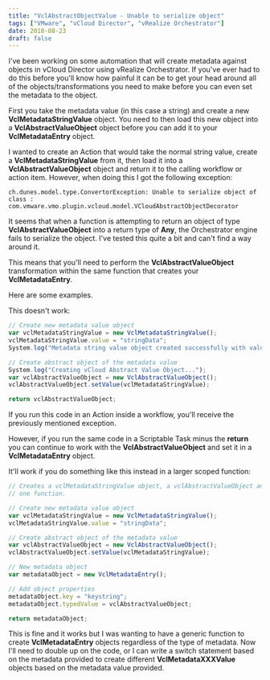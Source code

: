 ```yaml
---
title: "VclAbstractObjectValue - Unable to serialize object"
tags: ["VMware", "vCloud Director", "vRealize Orchestrator"]
date: 2018-08-23
draft: false
---
```

I've been working on some automation that will create metadata against objects in vCloud Director using vRealize Orchestrator. If you've ever had to do this before you'll know how painful it can be to get your head around all of the objects/transformations you need to make before you can even set the metadata to the object. 

First you take the metadata value (in this case a string) and create a new **VclMetadataStringValue** object. You need to then load this new object into a **VclAbstractValueObject** object before you can add it to your **VclMetadataEntry** object. 

I wanted to create an Action that would take the normal string value, create a **VclMetadataStringValue** from it, then load it into a **VclAbstractValueObject** object and return it to the calling workflow or action item. However, when doing this I got the following exception:

```text
ch.dunes.model.type.ConvertorException: Unable to serialize object of class : com.vmware.vmo.plugin.vcloud.model.VCloudAbstractObjectDecorator
```

It seems that when a function is attempting to return an object of type **VclAbstractValueObject** into a return type of **Any**, the Orchestrator engine fails to serialize the object. I've tested this quite a bit and can't find a way around it.

This means that you'll need to perform the **VclAbstractValueObject** transformation within the same function that creates your **VclMetadataEntry**.

Here are some examples.

This doesn't work:

```js
// Create new metadata value object
var vclMetadataStringValue = new VclMetadataStringValue();
vclMetadataStringValue.value = "stringData";
System.log("Metadata string value object created successfully with value: " + vclMetadataStringValue.value);

// Create abstract object of the metadata value
System.log("Creating vCloud Abstract Value Object...");
var vclAbstractValueObject = new VclAbstractValueObject();
vclAbstractValueObject.setValue(vclMetadataStringValue);

return vclAbstractValueObject;
```

If you run this code in an Action inside a workflow, you'll receive the previously mentioned exception.

However, if you run the same code in a Scriptable Task minus the **return** you can continue to work with the **VclAbstractValueObject** and set it in a **VclMetadataEntry** object.

It'll work if you do something like this instead in a larger scoped function:

```js
// Creates a vclMetadataStringValue object, a vclAbstractValueObject and a VclMetadataEntry object in 
// one function.

// Create new metadata value object
var vclMetadataStringValue = new VclMetadataStringValue();
vclMetadataStringValue.value = "stringData";

// Create abstract object of the metadata value
var vclAbstractValueObject = new VclAbstractValueObject();
vclAbstractValueObject.setValue(vclMetadataStringValue);

// New metadata object
var metadataObject = new VclMetadataEntry();

// Add object properties
metadataObject.key = "keystring";
metadataObject.typedValue = vclAbstractValueObject;

return metadataObject;
```

This is fine and it works but I was wanting to have a generic function to create **VclMetadataEntry** objects regardless of the type of metadata. Now I'll need to double up on the code, or I can write a switch statement based on the metadata provided to create different **VclMetadataXXXValue** objects based on the metadata value provided.